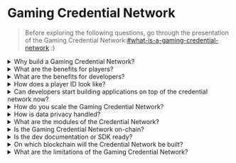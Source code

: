 # Gaming Credential Network

> Before exploring the following questions, go through the presentation of the Gaming Credential Network:[#what-is-a-gaming-credential-network](gaming-credential-network.md#what-is-a-gaming-credential-network "mention") :)



<details>

<summary>Why build a Gaming Credential Network? </summary>

In today's society, where leisure time is becoming increasingly abundant, players spend countless hours immersed in gaming worlds. Yet, the data generated from these experiences is often undervalued and fragmented across multiple games. XBorg recognizes the value of players' time and seeks to make their data meaningful and valuable. Think of it as a gaming [**Decentralized Identifier (DID)**](https://www.w3.org/TR/did-core/) system.\
\
Furthermore, the Gaming Credential Network allows for the creation of better gaming applications and interoperability bound to the identity of players.  &#x20;

</details>

<details>

<summary>What are the benefits for players? </summary>

* Players own and centralize their gaming data in one place
* Players gain access to gaming applications and utilities within the ecosystem&#x20;
* Players can monetize their data&#x20;

</details>

<details>

<summary>What are the benefits for developers?</summary>

* Developers can develop custom player experiences
* Businesses can acquire users by targeting players for a fee
* The Gaming Credential Network provides instant access to games and developers, expanding their reach
* Developers can access more granular data, enhancing matchmaking accuracy and other app features
* The platform enables new use cases for applications, including reputation-based lending

</details>

<details>

<summary>How does a player ID look like? </summary>

The player ID is a Soulbound token representing an aggregation of all Soulbound tokens obtained by the user. The player ID also incorporates Soulbound tokens outside of the XBorg ecosystem such as Lens protocol.&#x20;

</details>

<details>

<summary>Can developers start building applications on top of the credential network now? </summary>

Currently, the Gaming Credential Network is centralized. Upon decentralization of the network, developers can build on top of it.&#x20;

</details>

<details>

<summary>How do you scale the Gaming Credential Network? </summary>

The gaming and community engagement app is the main application that allows us to scale the Gaming Credential Network.&#x20;

</details>

<details>

<summary>How is data privacy handled? </summary>

Iterations of the protocol in the future will allow players to disclose pertinent data points selectively by enabling opt-in/opt-out functionality. Furthermore, zero-knowledge technologies are set to be incorporated in subsequent updates, underscoring the platform's unwavering commitment to privacy and data security.

</details>

<details>

<summary>What are the modules of the Credential Network? </summary>

* Community&#x20;
* Player
* Game

## ![](../.gitbook/assets/modules.png)

</details>

<details>

<summary>Is the Gaming Credential Network on-chain?</summary>

At present, the Gaming Credential Network is securely stored off-chain. However, as the ecosystem garners traction and the user base surpasses the 100,000 threshold, the network will seamlessly transition onto the blockchain, underscoring XBorg's steadfast commitment to accessibility and transparency.&#x20;

</details>

<details>

<summary>Is the dev documentation or SDK ready? </summary>

It's currently in the works but won't be released until the end of 2023.&#x20;

</details>

<details>

<summary>On which blockchain will the Credential Network be built? </summary>

Initially, Polygon and other L2. As the Network gains traction, it will become its own L2/L3, known as the Borg chain.&#x20;

</details>

<details>

<summary>What are the limitations of the Gaming Credential Network? </summary>

* **Sybil resistance:** An inherent constraint of network infrastructure lies in the susceptibility of its users to adopt false personas or leverage advanced technologies such as artificial intelligence to manipulate their digital identities. To mitigate the detrimental effects of Sybil attacks, one effective strategy involves the incorporation of a Proof of Identity mechanism into the network's underlying protocol.

<!---->

* **Scale**: The true value proposition of the credential network is contingent upon achieving a requisite level of network scale, a priority that currently holds significant strategic importance for XBorg. However, once this objective is realized, the potential utilities that can be derived from the network are truly boundless.

</details>
